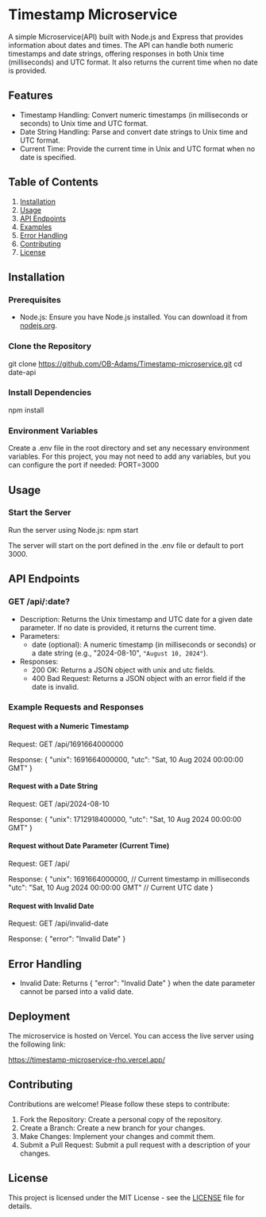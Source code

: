 # Timestamp Microservice

A simple Microservice(API) built with Node.js and Express that provides information about dates and times. The API can handle both numeric timestamps and date strings, offering responses in both Unix time (milliseconds) and UTC format. It also returns the current time when no date is provided.

## Features

- Timestamp Handling: Convert numeric timestamps (in milliseconds or seconds) to Unix time and UTC format.
- Date String Handling: Parse and convert date strings to Unix time and UTC format.
- Current Time: Provide the current time in Unix and UTC format when no date is specified.

## Table of Contents

1. [Installation](#installation)
2. [Usage](#usage)
3. [API Endpoints](#api-endpoints)
4. [Examples](#examples)
5. [Error Handling](#error-handling)
6. [Contributing](#contributing)
7. [License](#license)

## Installation

### Prerequisites

- Node.js: Ensure you have Node.js installed. You can download it from [nodejs.org](https://nodejs.org/).

### Clone the Repository

git clone https://github.com/OB-Adams/Timestamp-microservice.git
cd date-api

### Install Dependencies

npm install

### Environment Variables

Create a .env file in the root directory and set any necessary environment variables. For this project, you may not need to add any variables, but you can configure the port if needed:
PORT=3000

## Usage

### Start the Server

Run the server using Node.js:
npm start

The server will start on the port defined in the .env file or default to port 3000.

## API Endpoints

### GET /api/:date?

- Description: Returns the Unix timestamp and UTC date for a given date parameter. If no date is provided, it returns the current time.
- Parameters:
  - date (optional): A numeric timestamp (in milliseconds or seconds) or a date string (e.g., "2024-08-10", `"August 10, 2024"`).
- Responses:
  - 200 OK: Returns a JSON object with unix and utc fields.
  - 400 Bad Request: Returns a JSON object with an error field if the date is invalid.

### Example Requests and Responses

#### Request with a Numeric Timestamp

Request:
GET /api/1691664000000

Response:
{
"unix": 1691664000000,
"utc": "Sat, 10 Aug 2024 00:00:00 GMT"
}

#### Request with a Date String

Request:
GET /api/2024-08-10

Response:
{
"unix": 1712918400000,
"utc": "Sat, 10 Aug 2024 00:00:00 GMT"
}

#### Request without Date Parameter (Current Time)

Request:
GET /api/

Response:
{
"unix": 1691664000000, // Current timestamp in milliseconds
"utc": "Sat, 10 Aug 2024 00:00:00 GMT" // Current UTC date
}

#### Request with Invalid Date

Request:
GET /api/invalid-date

Response:
{
"error": "Invalid Date"
}

## Error Handling

- Invalid Date: Returns { "error": "Invalid Date" } when the date parameter cannot be parsed into a valid date.

## Deployment

The microservice is hosted on Vercel. You can access the live server using the following link:

https://timestamp-microservice-rho.vercel.app/

## Contributing

Contributions are welcome! Please follow these steps to contribute:

1. Fork the Repository: Create a personal copy of the repository.
2. Create a Branch: Create a new branch for your changes.
3. Make Changes: Implement your changes and commit them.
4. Submit a Pull Request: Submit a pull request with a description of your changes.

## License

This project is licensed under the MIT License - see the [LICENSE](LICENSE) file for details.
